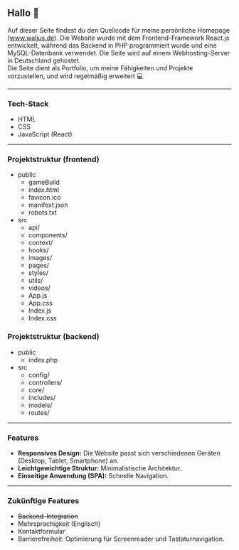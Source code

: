 ## Hallo :wave:

Auf dieser Seite findest du den Quellcode für meine persönliche Homepage (www.waljus.de). Die Website wurde mit dem Frontend-Framework React.js entwickelt, während das Backend in PHP programmiert wurde und eine MySQL-Datenbank verwendet. Die Seite wird auf einem Webhosting-Server in Deutschland gehostet.
<br/>
Die Seite dient als Portfolio, um meine Fähigkeiten und Projekte vorzustellen, und wird regelmäßig erweitert :computer:

---

### Tech-Stack
- HTML 
- CSS
- JavaScript (React)

---

### Projektstruktur (frontend)
- public
  - gameBuild
  - index.html
  - favicon.ico
  - manifext.json
  - robots.txt
- src
  - api/
  - components/
  - context/
  - hooks/
  - images/
  - pages/
  - styles/
  - utils/
  - videos/
  - App.js
  - App.css
  - Index.js
  - Index.css

### Projektstruktur (backend)
- public
  - index.php
- src
  - config/
  - controllers/
  - core/
  - includes/
  - models/
  - routes/

---

### Features
- **Responsives Design:** Die Website passt sich verschiedenen Geräten (Desktop, Tablet, Smartphone) an.
- **Leichtgewichtige Struktur:** Minimalistische Architektur.
- **Einseitige Anwendung (SPA):** Schnelle Navigation.

---

### Zukünftige Features
- <del>Backend-Integration</del>
- Mehrsprachigkeit (Englisch)
- Kontaktformular
- Barrierefreiheit: Optimierung für Screenreader und Tastaturnavigation.
